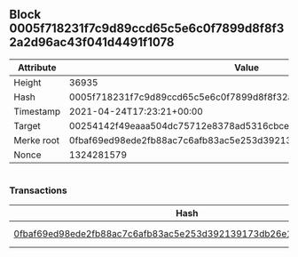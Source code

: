 ## Block 0005f718231f7c9d89ccd65c5e6c0f7899d8f8f32a2d96ac43f041d4491f1078

Attribute | Value
--- | ---
Height | 36935
Hash | 0005f718231f7c9d89ccd65c5e6c0f7899d8f8f32a2d96ac43f041d4491f1078
Timestamp | 2021-04-24T17:23:21+00:00
Target | 00254142f49eaaa504dc75712e8378ad5316cbcead634704b3734b6271167cc4
Merke root | 0fbaf69ed98ede2fb88ac7c6afb83ac5e253d392139173db26e13834920a96b5
Nonce | 1324281579

```

```

### Transactions

Hash | Amount
--- | ---
[0fbaf69ed98ede2fb88ac7c6afb83ac5e253d392139173db26e13834920a96b5](0fbaf69ed98ede2fb88ac7c6afb83ac5e253d392139173db26e13834920a96b5.md) | 10.00000000 SKEPTI 
